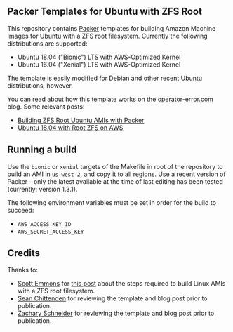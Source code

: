 ## Packer Templates for Ubuntu with ZFS Root

This repository contains [Packer][packerio] templates for building Amazon Machine Images for Ubuntu with a ZFS root filesystem. Currently the following distributions are supported:

- Ubuntu 18.04 ("Bionic") LTS with AWS-Optimized Kernel
- Ubuntu 16.04 ("Xenial") LTS with AWS-Optimized Kernel

The template is easily modified for Debian and other recent Ubuntu distributions, however.

You can read about how this template works on the [operator-error.com][oe] blog. Some relevant posts:

- [Building ZFS Root Ubuntu AMIs with Packer][oepost1]
- [Ubuntu 18.04 with Root ZFS on AWS][oepost2]

## Running a build

Use the `bionic` or `xenial` targets of the Makefile in root of the repository to build an AMI in `us-west-2`, and copy it to all regions. Use a recent version of Packer - only the latest available at the time of last editing has been tested (currently: version 1.3.1).

The following environment variables must be set in order for the build to succeed:

- `AWS_ACCESS_KEY_ID`
- `AWS_SECRET_ACCESS_KEY`

## Credits

Thanks to:

- [Scott Emmons][scotte] for [this post][scottepost] about the steps required to build Linux AMIs with a ZFS root filesystem.
- [Sean Chittenden][seanc] for reviewing the template and blog post prior to publication.
- [Zachary Schneider][zachs] for reviewing the template and blog post prior to publication.

[oe]: https://operator-error.com
[oepost1]: https://operator-error.com/building-zfs-root-ubuntu-amis-with-packer
[oepost2]: https://operator-error.com/2018/10/09/ubuntu-18-04-with-root-zfs-on-aws
[scotte]: https://www.scotte.org
[scottepost]: https://www.scotte.org/2016/12/ZFS-root-filesystem-on-AWS
[seanc]: https://twitter.com/seanchittenden
[zachs]: https://twitter.com/sigil66
[packerio]: https://packer.io
[packerrepo]: https://github.com/hashicorp/packer
